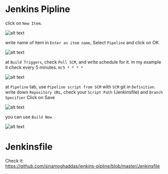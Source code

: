 # Jenkins Pipline

click on `New Item`.

![alt text](https://raw.githubusercontent.com/sinamoghaddas/jenkins-pipline/master/docs/1-new-item.png)



write name of item in `Enter an item name`, Select `Pipeline` and click on OK

![alt text](https://raw.githubusercontent.com/sinamoghaddas/jenkins-pipline/master/docs/2-select-type.png)



at `Build Triggers`, check `Poll SCM`, and write schedule for it.
in my example it check every 5 minutes. 
`H/5 * * * *`

![alt text](https://raw.githubusercontent.com/sinamoghaddas/jenkins-pipline/master/docs/3-config-build-triggers-schedule.png)



at `Pipeline` tab, use `Pipeline script from SCM` with `SCM` git in `Definition`.
write down `Repository URL`, check your `Script Path` (Jenkinsfile) and `Branch Specifier`
Click on Save

![alt text](https://raw.githubusercontent.com/sinamoghaddas/jenkins-pipline/master/docs/4-config-pipeline-with-git.png)



you can use `Build Now`

![alt text](https://raw.githubusercontent.com/sinamoghaddas/jenkins-pipline/master/docs/5-build-now-1.png)



# Jenkinsfile

Check it:  
https://github.com/sinamoghaddas/jenkins-pipline/blob/master/Jenkinsfile
